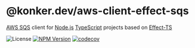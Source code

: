 # @konker.dev/aws-client-effect-sqs

[AWS SQS](https://aws.amazon.com/sqs/) client for [Node.js](https://nodejs.org/) [TypeScript](https://www.typescriptlang.org/) projects based on [Effect-TS](https://www.effect.website/)

![License](https://img.shields.io/github/license/konkerdotdev/aws-client-effect-sqs)
[![NPM Version](https://img.shields.io/npm/v/%40konker.dev%2Faws-client-effect-sqs)](https://www.npmjs.com/package/@konker.dev/aws-client-effect-sqs)
[![codecov](https://codecov.io/gh/konker/konker.dev/graph/badge.svg?token=G0CMXHW679&flag=@konker.dev/aws-client-effect-sqs)](https://codecov.io/gh/konker/konker.dev?flags[0]=@konker.dev/aws-client-effect-sqs)
